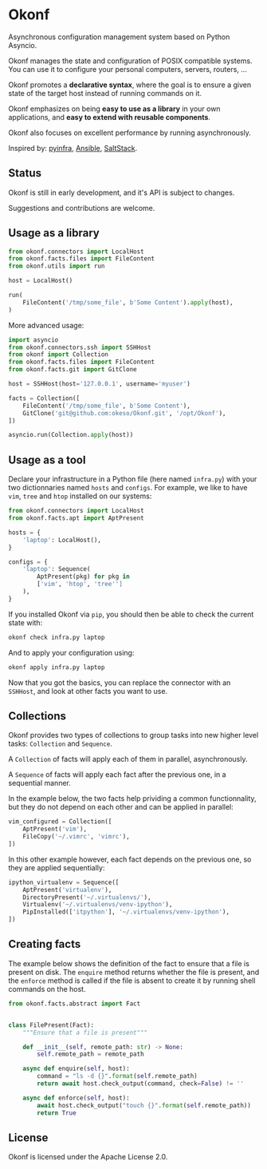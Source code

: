# Okonf

Asynchronous configuration management system based on Python Asyncio.

Okonf manages the state and configuration of POSIX compatible systems.
You can use it to configure your personal computers, servers, routers, ...

Okonf promotes a **declarative syntax**, where the goal is to ensure a given
state of the target host instead of running commands on it.

Okonf emphasizes on being **easy to use as a library** in your own applications,
and **easy to extend with reusable components**.

Okonf also focuses on excellent performance by running asynchronously.

Inspired by: [pyinfra](), [Ansible](), [SaltStack]().

## Status

Okonf is still in early development, and it's API is subject to changes. 

Suggestions and contributions are welcome.

## Usage as a library

```python
from okonf.connectors import LocalHost
from okonf.facts.files import FileContent
from okonf.utils import run

host = LocalHost()

run(
    FileContent('/tmp/some_file', b'Some Content').apply(host),
)
```

More advanced usage:

```python
import asyncio
from okonf.connectors.ssh import SSHHost
from okonf import Collection
from okonf.facts.files import FileContent
from okonf.facts.git import GitClone

host = SSHHost(host='127.0.0.1', username='myuser')

facts = Collection([
    FileContent('/tmp/some_file', b'Some Content'),
    GitClone('git@github.com:okeso/Okonf.git', '/opt/Okonf'),
])

asyncio.run(Collection.apply(host))
```

## Usage as a tool

Declare your infrastructure in a Python file (here named `infra.py`) with your two dictionnaries named `hosts` and `configs`.
For example, we like to have `vim`, `tree` and `htop` installed on our systems:

```python
from okonf.connectors import LocalHost
from okonf.facts.apt import AptPresent

hosts = {
    'laptop': LocalHost(),
}

configs = {
    'laptop': Sequence(
        AptPresent(pkg) for pkg in
        ['vim', 'htop', 'tree'']
    ),
}
```

If you installed Okonf via `pip`, you should then be able to check the current state with:
```bash
okonf check infra.py laptop
```

And to apply your configuration using:
```bash
okonf apply infra.py laptop
```

Now that you got the basics, you can replace the connector with an `SSHHost`, and look at other facts you want to use.

## Collections

Okonf provides two types of collections to group tasks into new higher level
tasks: `Collection` and `Sequence`.

A `Collection` of facts will apply each of them in parallel, asynchronously.

A `Sequence` of facts will apply each fact after the previous one,
in a sequential manner.

In the example below, the two facts help prividing a common functionnality,
but they do not depend on each other and can be applied in parallel:

```python
vim_configured = Collection([
    AptPresent('vim'),
    FileCopy('~/.vimrc', 'vimrc'),
])
```

In this other example however, each fact depends on the previous one,
so they are applied sequentially:

```python
ipython_virtualenv = Sequence([
    AptPresent('virtualenv'),
    DirectoryPresent('~/.virtualenvs/'),
    Virtualenv('~/.virtualenvs/venv-ipython'),
    PipInstalled(['itpython'], '~/.virtualenvs/venv-ipython'),
])
```

## Creating facts

The example below shows the definition of the fact to ensure that a file is
present on disk. The `enquire` method returns whether the file is present,
and the `enforce` method is called if the file is absent to create it by
running shell commands on the host.

```python
from okonf.facts.abstract import Fact


class FilePresent(Fact):
    """Ensure that a file is present"""

    def __init__(self, remote_path: str) -> None:
        self.remote_path = remote_path

    async def enquire(self, host):
        command = "ls -d {}".format(self.remote_path)
        return await host.check_output(command, check=False) != ''

    async def enforce(self, host):
        await host.check_output("touch {}".format(self.remote_path))
        return True
```

## License

Okonf is licensed under the Apache License 2.0.
